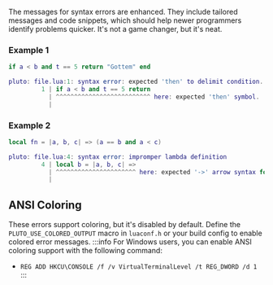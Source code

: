 The messages for syntax errors are enhanced. They include tailored messages and code snippets, which should help newer programmers identify problems quicker. It's not a game changer, but it's neat.

### Example 1
```lua title="Problematic Code"
if a < b and t == 5 return "Gottem" end
```
```lua title="Emitted Syntax Error"
pluto: file.lua:1: syntax error: expected 'then' to delimit condition.
         1 | if a < b and t == 5 return
           | ^^^^^^^^^^^^^^^^^^^^^^^^^^ here: expected 'then' symbol.
           |
```
### Example 2
```lua title="Problematic Code"
local fn = |a, b, c| => (a == b and a < c)
```
```lua title="Emitted Syntax Error"
pluto: file.lua:4: syntax error: impromper lambda definition
         4 | local b = |a, b, c| =>
           | ^^^^^^^^^^^^^^^^^^^^^^ here: expected '->' arrow syntax for lambda expression.
           |
```
## ANSI Coloring
These errors support coloring, but it's disabled by default. Define the `PLUTO_USE_COLORED_OUTPUT` macro in `luaconf.h` or your build config to enable colored error messages.
:::info
For Windows users, you can enable ANSI coloring support with the following command:
  - `REG ADD HKCU\CONSOLE /f /v VirtualTerminalLevel /t REG_DWORD /d 1`
:::